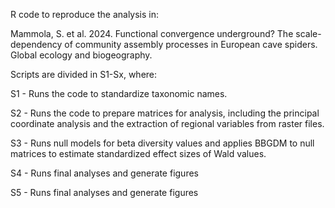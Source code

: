 R code to reproduce the analysis in:

Mammola, S. et al. 2024. Functional convergence underground? The scale-dependency of community assembly processes in European cave spiders. Global ecology and biogeography.

Scripts are divided in S1-Sx, where: 

S1 - Runs the code to standardize taxonomic names.

S2 - Runs the code to prepare matrices for analysis, including the principal coordinate analysis and the extraction of regional variables from raster files. 

S3 - Runs null models for beta diversity values and applies BBGDM to null matrices to estimate standardized effect sizes of Wald values.

S4 - Runs final analyses and generate figures

S5 - Runs final analyses and generate figures
